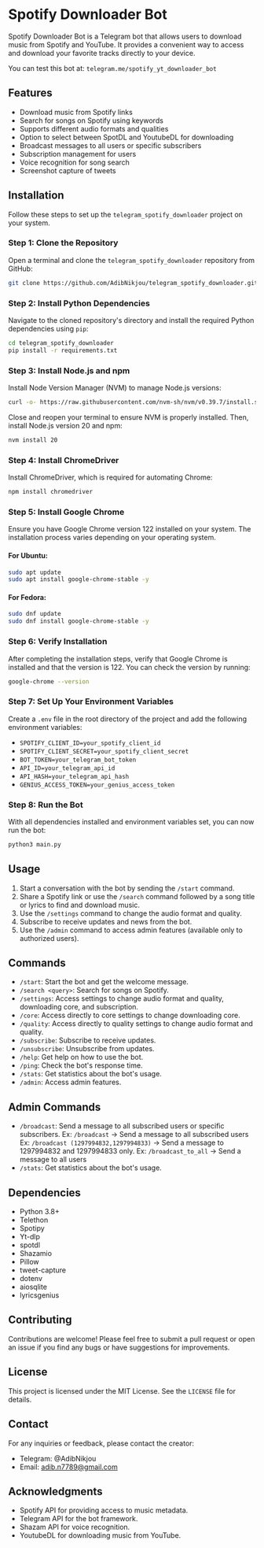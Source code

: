 # Spotify Downloader Bot

Spotify Downloader Bot is a Telegram bot that allows users to download music from Spotify and YouTube. It provides a convenient way to access and download your favorite tracks directly to your device.

You can test this bot at:
```telegram.me/spotify_yt_downloader_bot```

## Features

- Download music from Spotify links
- Search for songs on Spotify using keywords
- Supports different audio formats and qualities
- Option to select between SpotDL and YoutubeDL for downloading
- Broadcast messages to all users or specific subscribers
- Subscription management for users
- Voice recognition for song search
- Screenshot capture of tweets

## Installation

Follow these steps to set up the `telegram_spotify_downloader` project on your system.

### Step 1: Clone the Repository

Open a terminal and clone the `telegram_spotify_downloader` repository from GitHub:

```zsh
git clone https://github.com/AdibNikjou/telegram_spotify_downloader.git
```

### Step 2: Install Python Dependencies

Navigate to the cloned repository's directory and install the required Python dependencies using `pip`:

```zsh
cd telegram_spotify_downloader
pip install -r requirements.txt
```

### Step 3: Install Node.js and npm

Install Node Version Manager (NVM) to manage Node.js versions:

```zsh
curl -o- https://raw.githubusercontent.com/nvm-sh/nvm/v0.39.7/install.sh | bash
```

Close and reopen your terminal to ensure NVM is properly installed. Then, install Node.js version 20 and npm:

```zsh
nvm install 20
```

### Step 4: Install ChromeDriver

Install ChromeDriver, which is required for automating Chrome:

```zsh
npm install chromedriver
```

### Step 5: Install Google Chrome

Ensure you have Google Chrome version 122 installed on your system. The installation process varies depending on your operating system.

#### For Ubuntu:

```zsh
sudo apt update
sudo apt install google-chrome-stable -y
```

#### For Fedora:

```zsh
sudo dnf update
sudo dnf install google-chrome-stable -y
```

### Step 6: Verify Installation

After completing the installation steps, verify that Google Chrome is installed and that the version is 122. You can check the version by running:

```zsh
google-chrome --version
```

### Step 7: Set Up Your Environment Variables

Create a `.env` file in the root directory of the project and add the following environment variables:

- `SPOTIFY_CLIENT_ID=your_spotify_client_id`
- `SPOTIFY_CLIENT_SECRET=your_spotify_client_secret`
- `BOT_TOKEN=your_telegram_bot_token`
- `API_ID=your_telegram_api_id`
- `API_HASH=your_telegram_api_hash`
- `GENIUS_ACCESS_TOKEN=your_genius_access_token`

### Step 8: Run the Bot

With all dependencies installed and environment variables set, you can now run the bot:

```zsh
python3 main.py
```

## Usage

1. Start a conversation with the bot by sending the `/start` command.
2. Share a Spotify link or use the `/search` command followed by a song title or lyrics to find and download music.
3. Use the `/settings` command to change the audio format and quality.
4. Subscribe to receive updates and news from the bot.
5. Use the `/admin` command to access admin features (available only to authorized users).

## Commands

- `/start`: Start the bot and get the welcome message.
- `/search <query>`: Search for songs on Spotify.
- `/settings`: Access settings to change audio format and quality, downloading core, and subscription.
- `/core`: Access directly to core settings to change downloading core.
- `/quality`: Access directly to quality settings to change audio format and quality.
- `/subscribe`: Subscribe to receive updates.
- `/unsubscribe`: Unsubscribe from updates.
- `/help`: Get help on how to use the bot.
- `/ping`: Check the bot's response time.
- `/stats`: Get statistics about the bot's usage.
- `/admin`: Access admin features.

## Admin Commands

- `/broadcast`: Send a message to all subscribed users or specific subscribers.
   Ex: `/broadcast` -> Send a message to all subscribed users
   Ex: `/broadcast (1297994832,1297994833)` -> Send a message to 1297994832 and 1297994833 only.
   Ex: `/broadcast_to_all` -> Send a message to all users
- `/stats`: Get statistics about the bot's usage.

## Dependencies

- Python 3.8+
- Telethon
- Spotipy
- Yt-dlp
- spotdl
- Shazamio
- Pillow
- tweet-capture
- dotenv
- aiosqlite
- lyricsgenius

## Contributing

Contributions are welcome! Please feel free to submit a pull request or open an issue if you find any bugs or have suggestions for improvements.

## License

This project is licensed under the MIT License. See the `LICENSE` file for details.

## Contact

For any inquiries or feedback, please contact the creator:
- Telegram: @AdibNikjou
- Email: adib.n7789@gmail.com

## Acknowledgments

- Spotify API for providing access to music metadata.
- Telegram API for the bot framework.
- Shazam API for voice recognition.
- YoutubeDL for downloading music from YouTube.
